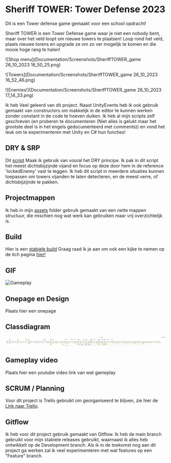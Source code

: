 # Sheriff TOWER: Tower Defense 2023

Dit is een Tower defense game gemaakt voor een school opdracht!

Sheriff TOWER is een Tower Defense game waar je niet een nobody bent, maar over het veld loopt om nieuwe towers te plaatsen!
Loop rond het veld, plaats nieuwe torens en upgrade ze om zo ver mogelijk te komen en die mooie hoge rang te halen! 

![Shop menu](Documentation/Screenshots/SheriffTOWER_game 26_10_2023 16_50_25.png)

![Towers](Documentation/Screenshots/SheriffTOWER_game 26_10_2023 16_52_46.png)

![Enemies!](Documentation/Screenshots/SheriffTOWER_game 26_10_2023 17_14_33.png)

Ik heb Veel geleerd van dit project. Naast UnityEvents heb ik ook gebruik gemaakt van constructors om makkelijk in de editor te kunnen werken zonder constant in de code te hoeven duiken.
Ik heb al mijn scripts zelf geschreven (en proberen te documenteren (Niet alles is gelukt maar het grootste deel is in het engels gedocumenteerd met comments)) en vond het leuk om te experimenteren met Unity en C# hun functies!


## DRY & SRP

Dit [script](Assets/Scripts/Enviroment/Game_elements/Towers/TowerDetection.cs) Maak ik gebruik van vooral het DRY principe. Ik pak in dit script het meest dichtsbijzijnde vijand en focus op deze door hem in de reference 'lockedEnemy' vast te leggen.
Ik heb dit script in meerdere situaties kunnen toepassen om towers vijanden te laten detecteren, en de meest verre, of dichtsbijzijnde te pakken.


## Projectmappen 

Ik heb in mijn [assets](Assets) folder gebruik gemaakt van een nette mappen structuur, die mischien nog wat werk kan gebruiken maar vrij overzichtelijk is.


## Build

Hier is een [stabiele build](Assets/Builds/Release/SherrifTower_Game_Windows-ver_1.1.zip)
Graag raad ik je aan om ook een kijke te nemen op de itch pagina [hier!](https://tenseven.itch.io/sheriff-tower)


## GIF

![Gameplay](Documentation/Screenshots/Sheriff-TOWER_shortGif.gif)


## Onepage en Design

Plaats hier een onepage


## Classdiagram

![Messy Onepage](https://github.com/Tenseven-107/SheriffTOWER_game/blob/main/Documentation/ProjectClassDiagram.png?raw=true)


## Gameplay video

Plaats hier een youtube video link van wat gameplay


## SCRUM / Planning

Voor dit project is Trello gebruikt om georganiseerd te blijven, zie hier de [Link naar Trello](https://trello.com/b/Ce2oFOk0/tower-defense).


## Gitflow

Ik heb voor dit project gebruik gemaakt van Gitflow. Ik heb de main branch gebruikt voor mijn stabiele releases gebruikt, waarnaast ik alles heb ontwikkelt op de Development branch. 
Als ik in de toekomst nog aan dit project ga werken zal ik veel experimenteren met wat features op een "Feature" branch.
